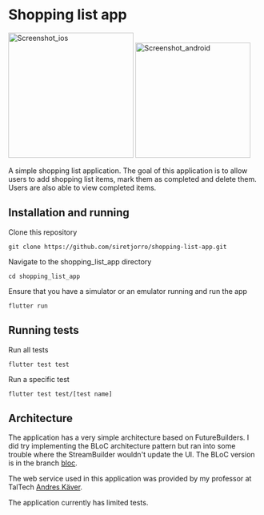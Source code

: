 # Shopping list app

<img src="https://i.ibb.co/0VF5HGQ/Screenshot-2020-03-31-at-17-58-44.png" alt="Screenshot_ios" width="250"> <img src="https://i.ibb.co/KNxhhrK/android-shopping-list.png" alt="Screenshot_android" width="230">

A simple shopping list application. The goal of this application is to allow users to add shopping list items, mark them as completed and delete them. Users are also able to view completed items.

## Installation and running

Clone this repository

```shell
git clone https://github.com/siretjorro/shopping-list-app.git
```

Navigate to the shopping_list_app directory

```shell
cd shopping_list_app
```

Ensure that you have a simulator or an emulator running and run the app

```shell
flutter run
```
## Running tests

Run all tests

```shell
flutter test test
```

Run a specific test

```shell
flutter test test/[test name]
```

## Architecture

The application has a very simple architecture based on FutureBuilders. I did try implementing the BLoC architecture pattern but ran into some trouble where the StreamBuilder wouldn't update the UI. The BLoC version is in the branch [bloc](https://github.com/siretjorro/shopping-list-app/tree/bloc).

The web service used in this application was provided by my professor at TalTech [Andres Käver](https://github.com/akaver).

The application currently has limited tests.